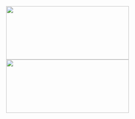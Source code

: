 <p align="center">

<a href="https://github.com/treschar/pf-pricing-source#gh-dark-mode-only">
  <img height=140dp width=320dp align="center" src="https://github-readme-stats.vercel.app/api/pin/?username=treschar&repo=pf-pricing-source&theme=dark#gh-dark-mode-only" />
</a>
<a href="https://github.com/treschar/pf-pricing-source#gh-light-mode-only">
  <img height=140dp width=320dp align="center" src="https://github-readme-stats.vercel.app/api/pin/?username=treschar&repo=pf-pricing-source&theme=light#gh-light-mode-only" />
</a>
</p>

<!-- Proudly created with GPRM ( https://gprm.itsvg.in ) -->
